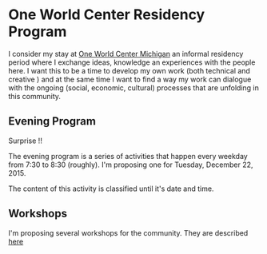 # One World Center Residency Program

I consider my stay at [One World Center Michigan](http://oneworldcenter.org) an informal residency period where I exchange ideas, knowledge an experiences with the people here.  I want this to be a time to develop my own work (both technical and creative ) and at the same time I want to find a way my work can dialogue with the ongoing (social, economic, cultural) processes that are unfolding in this community.

## Evening Program

Surprise !!

The evening program is a series of activities that happen every weekday from 7:30 to 8:30 (roughly). I'm proposing one for Tuesday, December 22, 2015.

The content of this activity is classified until it's date and time.

## Workshops

I'm proposing several workshops for the community.  They are described [here](workshops/proposal.md)
